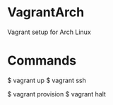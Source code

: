 # VagrantArch

Vagrant setup for Arch Linux

# Commands

$ vagrant up
$ vagrant ssh

$ vagrant provision
$ vagrant halt

